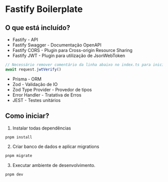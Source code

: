 # Fastify Boilerplate

## O que está incluído?

- Fastify - API
- Fastify Swagger - Documentação OpenAPI
- Fastify CORS - Plugin para Cross-origin Resource Sharing
- Fastify JWT - Plugin para utilização de JsonWebToken

```ts
// Necessário remover comentário da linha abaixo no index.ts para iniciar a verificação.
await request.jwtVerify()
```

- Prisma - ORM
- Zod - Validação de IO
- Zod Type Provider - Provedor de tipos
- Error Handler - Tratativa de Erros
- JEST - Testes unitários 

## Como iniciar?

1. Instalar todas dependências

```bash
pnpm install
```

2. Criar banco de dados e aplicar migrations

```bash
pnpm migrate
```

3. Executar ambiente de desenvolvimento.

```bash
pnpm dev
```
